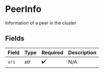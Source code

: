 # PeerInfo

Information of a peer in the cluster


## Fields

| Field              | Type               | Required           | Description        |
| ------------------ | ------------------ | ------------------ | ------------------ |
| `uri`              | *str*              | :heavy_check_mark: | N/A                |